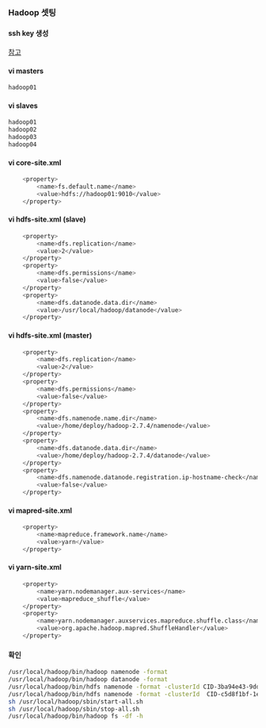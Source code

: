### Hadoop 셋팅 

#### ssh key 생성

[참고](https://github.com/tablenine/ETC/blob/master/ssh%20key%20%EC%83%9D%EC%84%B1.md)

#### vi masters

``` bash
hadoop01
```

#### vi slaves

``` bash
hadoop01
hadoop02
hadoop03
hadoop04
```

#### vi core-site.xml

``` bash
    <property>
        <name>fs.default.name</name>
        <value>hdfs://hadoop01:9010</value>
    </property>
```
#### vi hdfs-site.xml (slave)

``` bash
	<property>
		<name>dfs.replication</name>
		<value>2</value>
	</property>
	<property>
		<name>dfs.permissions</name>
		<value>false</value>
	</property>
	<property>
		<name>dfs.datanode.data.dir</name>
		<value>/usr/local/hadoop/datanode</value>
	</property>
```
#### vi hdfs-site.xml (master)

``` bash
    <property>
        <name>dfs.replication</name>
        <value>2</value>
    </property>
    <property>
        <name>dfs.permissions</name>
        <value>false</value>
    </property>
    <property>
        <name>dfs.namenode.name.dir</name>
        <value>/home/deploy/hadoop-2.7.4/namenode</value>
    </property>
    <property>
        <name>dfs.datanode.data.dir</name>
        <value>/home/deploy/hadoop-2.7.4/datanode</value>
    </property>
    <property>
        <name>dfs.namenode.datanode.registration.ip-hostname-check</name>
        <value>false</value>
    </property>
```

#### vi mapred-site.xml

``` bash
	<property>
		<name>mapreduce.framework.name</name>
		<value>yarn</value>
	</property>
```
#### vi yarn-site.xml

``` bash
	<property>
		<name>yarn.nodemanager.aux-services</name>
		<value>mapreduce_shuffle</value>
	</property>
	<property>
		<name>yarn.nodemanager.auxservices.mapreduce.shuffle.class</name>
		<value>org.apache.hadoop.mapred.ShuffleHandler</value>
	</property>
```

#### 확인 

``` bash
/usr/local/hadoop/bin/hadoop namenode -format
/usr/local/hadoop/bin/hadoop datanode -format
/usr/local/hadoop/bin/hdfs namenode -format -clusterId CID-3ba94e43-9dd3-469c-9e90-ba7090e0898e
/usr/local/hadoop/bin/hdfs namenode -format -clusterId  CID-c5d8f1bf-1e44-4e1b-8bbe-ff3d5da024a1
sh /usr/local/hadoop/sbin/start-all.sh
sh /usr/local/hadoop/sbin/stop-all.sh
/usr/local/hadoop/bin/hadoop fs -df -h
```

